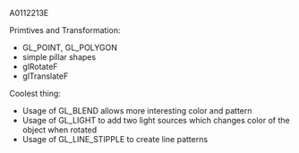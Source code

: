 A0112213E

Primtives and Transformation:
- GL_POINT, GL_POLYGON
- simple pillar shapes
- glRotateF
- glTranslateF

Coolest thing:
- Usage of GL_BLEND allows more interesting color and pattern
- Usage of GL_LIGHT to add two light sources which changes color of the object when rotated
- Usage of GL_LINE_STIPPLE to create line patterns
